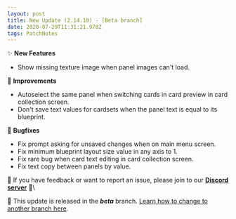 ```yaml
---
layout: post
title: New Update (2.14.10) - [Beta branch]
date: 2020-07-29T11:31:21.978Z
tags: PatchNotes
---
```

✨ **New Features**

* Show missing texture image when panel images can't load.

🔧 **Improvements**

* Autoselect the same panel when switching cards in card preview in card collection screen.
* Don't save text values for cardsets when the panel text is equal to its blueprint.

🐛 **Bugfixes**

* Fix prompt asking for unsaved changes when on main menu screen.
* Fix minimum blueprint layout size value in any axis to 1.
* Fix rare bug when card text editing in card collection screen.
* Fix text copy between panels by value.

📌 If you have feedback or want to report an issue, please join to our **[Discord server](https://steamcommunity.com/linkfilter/?url=http://discord.gg/pixelatto)** 💬\

📌 This update is released in the ***beta*** branch. [Learn how to change to another branch here](https://steamcommunity.com/linkfilter/?url=https://steamcommunity.com/linkfilter/?url=https://steamcommunity.com/sharedfiles/filedetails/?id=1129108624).